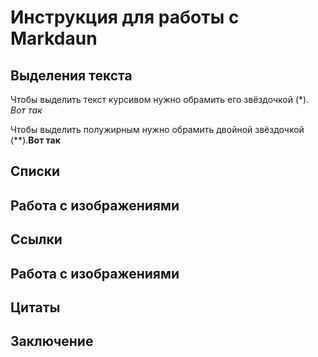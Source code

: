 # Инструкция для работы с Markdaun

## Выделения текста

Чтобы выделить текст курсивом нужно обрамить его звёздочкой (*). *Вот так*

Чтобы выделить полужирным нужно обрамить двойной звёздочкой (**).**Вот так**

## Списки

## Работа с изображениями

## Ссылки

## Работа с изображениями

## Цитаты

## Заключение